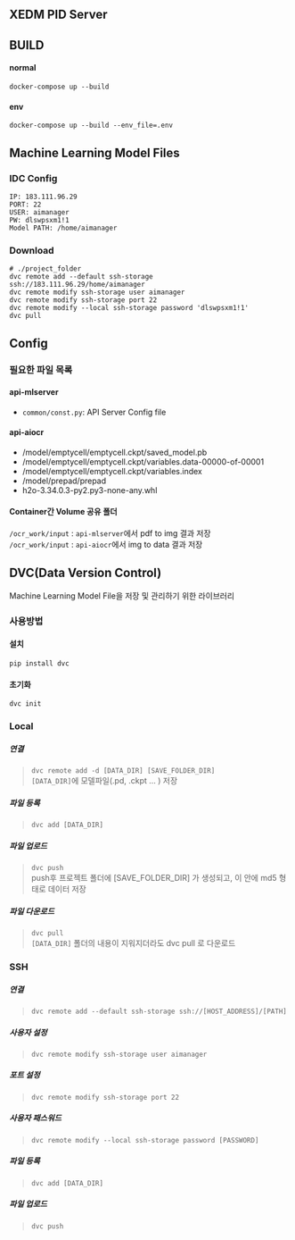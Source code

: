 ## XEDM PID Server

## BUILD

#### normal
``` docker-compose up --build ```

#### env
``` docker-compose up --build --env_file=.env ```

## Machine Learning Model Files

### IDC Config
```
IP: 183.111.96.29
PORT: 22
USER: aimanager
PW: dlswpsxm1!1
Model PATH: /home/aimanager
```

### Download
```
# ./project_folder
dvc remote add --default ssh-storage ssh://183.111.96.29/home/aimanager
dvc remote modify ssh-storage user aimanager
dvc remote modify ssh-storage port 22
dvc remote modify --local ssh-storage password 'dlswpsxm1!1'
dvc pull
```


## Config

### 필요한 파일 목록

#### api-mlserver
- ```common/const.py```: API Server Config file

#### api-aiocr
- /model/emptycell/emptycell.ckpt/saved_model.pb
- /model/emptycell/emptycell.ckpt/variables.data-00000-of-00001
- /model/emptycell/emptycell.ckpt/variables.index
- /model/prepad/prepad
- h2o-3.34.0.3-py2.py3-none-any.whl

#### Container간 Volume 공유 폴더
``` /ocr_work/input ``` : ```api-mlserver```에서 pdf to img 결과 저장  
``` /ocr_work/input ``` : ```api-aiocr```에서 img to data 결과 저장


## DVC(Data Version Control)
Machine Learning Model File을 저장 및 관리하기 위한 라이브러리

### 사용방법
#### 설치  
```pip install dvc```

#### 초기화  
```dvc init```


### Local

##### 연결  
>```dvc remote add -d [DATA_DIR] [SAVE_FOLDER_DIR] ```  
>```[DATA_DIR]```에 모델파일(.pd, .ckpt ... ) 저장  

##### 파일 등록
>```dvc add [DATA_DIR]```  

##### 파일 업로드  
>```dvc push```  
>push후 프로젝트 폴더에 [SAVE_FOLDER_DIR] 가 생성되고, 이 안에 md5 형태로 데이터 저장  

##### 파일 다운로드
>```dvc pull```  
> ```[DATA_DIR]``` 폴더의 내용이 지워지더라도 dvc pull 로 다운로드


### SSH

##### 연결
>```dvc remote add --default ssh-storage ssh://[HOST_ADDRESS]/[PATH]```

##### 사용자 설정
> ```dvc remote modify ssh-storage user aimanager```  

##### 포트 설정
> ```dvc remote modify ssh-storage port 22```

##### 사용자 패스워드
> ```dvc remote modify --local ssh-storage password [PASSWORD]```

##### 파일 등록
>```dvc add [DATA_DIR]```  

##### 파일 업로드  
>```dvc push```  

